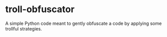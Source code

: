 # troll-obfuscator
A simple Python code meant to gently obfuscate a code by applying some trollful strategies.
